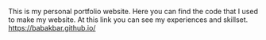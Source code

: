 This is my personal portfolio website. Here you can find the code that I used to make my website.
At this link you can see my experiences and skillset. https://babakbar.github.io/
